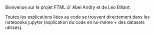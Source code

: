 Bienvenue sur le projet FTML d' Abel Andry et de Léo Billant.

Toutes les explications liées au code se trouvent directement dans les notebooks jupyter (explication du code en lui-même + des datasets utilisés).
